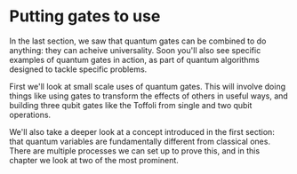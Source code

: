# Putting gates to use

In the last section, we saw that quantum gates can be combined to do anything: they can acheive universality. Soon you'll also see specific examples of quantum gates in action, as part of quantum algorithms designed to tackle specific problems.

First we'll look at small scale uses of quantum gates. This will involve doing things like using gates to transform the effects of others in useful ways, and building three qubit gates like the Toffoli from single and two qubit operations.

We'll also take a deeper look at a concept introduced in the first section: that quantum variables are fundamentally different from classical ones. There are multiple processes we can set up to prove this, and in this chapter we look at two of the most prominent.

